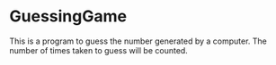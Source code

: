 # GuessingGame
This is a program to guess the number generated by a computer.
The number of times taken to guess will be counted.

